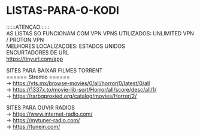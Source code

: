# LISTAS-PARA-O-KODI

::::::ATENÇAO::::::
<br>
AS LISTAS SO FUNCIONAM COM VPN
VPNS UTILIZADOS: UNLIMITED VPN / PROTON VPN
<br>
MELHORES LOCALIZAÇOES: ESTADOS UNIDOS
<br>
ENCURTADORES DE URL
<br>
https://tinyurl.com/app

SITES PARA BAIXAR FILMES TORRENT
<br>
====== Stremio ======
<br>
-> https://yts.mx/browse-movies/0/all/horror/0/latest/0/all
<br>
-> https://1337x.to/movie-lib-sort/Horror/all/score/desc/all/1/
<br>
-> https://rarbgproxied.org/catalog/movies/Horror/2/


SITES PARA OUVIR RADIOS
<br>
-> https://www.internet-radio.com/
<br>
-> https://mytuner-radio.com/
<br>
-> https://tunein.com/

